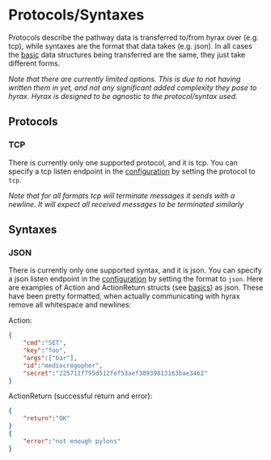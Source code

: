 # Protocols/Syntaxes

Protocols describe the pathway data is transferred to/from hyrax over (e.g.
tcp), while syntaxes are the format that data takes (e.g. json). In all cases
the [basic][basics] data structures being transferred are the same, they
just take different forms.

*Note that there are currently limited options. This is due to not having
written them in yet, and not any significant added complexity they pose to
hyrax. Hyrax is designed to be agnostic to the protocol/syntax used.*

## Protocols

### TCP

There is currently only one supported protocol, and it is tcp. You can specify a
tcp listen endpoint in the [configuration][config] by setting the protocol to
`tcp`.

*Note that for all formats tcp will terminate messages it sends with a newline.
It will expect all received messages to be terminated similarly*

## Syntaxes

### JSON

There is currently only one supported syntax, and it is json. You can specify a
json listen endpoint in the [configuration][config] by setting the format to
`json`. Here are examples of Action and ActionReturn structs (see
[basics][basics]) as json. These have been pretty formatted, when actually
communicating with hyrax remove all whitespace and newlines:

Action:

```json
{
    "cmd":"SET",
    "key":"foo",
    "args":["bar"],
    "id":"mediocregopher",
    "secret":"225711f795d512fef53aef38939813163bae3462"
}
```

ActionReturn (successful return and error):

```json
{
    "return":"OK"
}
{
    "error":"not enough pylons"
}
```

[basics]: /doc/basics.md
[config]: /doc/installconfig.md
